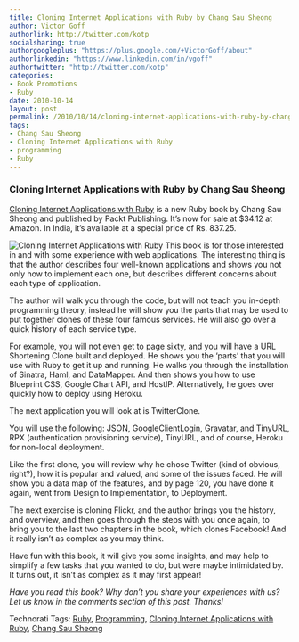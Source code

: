 ```yaml
---
title: Cloning Internet Applications with Ruby by Chang Sau Sheong
author: Victor Goff
authorlink: http://twitter.com/kotp
socialsharing: true
authorgoogleplus: "https://plus.google.com/+VictorGoff/about"
authorlinkedin: "https://www.linkedin.com/in/vgoff"
authortwitter: "http://twitter.com/kotp"
categories:
- Book Promotions
- Ruby
date: 2010-10-14
layout: post
permalink: /2010/10/14/cloning-internet-applications-with-ruby-by-chang-sau-sheong/
tags:
- Chang Sau Sheong
- Cloning Internet Applications with Ruby
- programming
- Ruby
---
```


<div>
  <h3>
    Cloning Internet Applications with Ruby by Chang Sau Sheong
  </h3>
  
  <p>
    <a href="https://www.packtpub.com/cloning-internet-applications-with-ruby/book">Cloning Internet Applications with Ruby</a> is a new Ruby book by Chang Sau Sheong and published by Packt Publishing. It&#8217;s now for sale at $34.12 at Amazon. In India, it&#8217;s available at a special price of Rs. 837.25.
  </p>
  
  <p class="block">
    <img class="alignright" src="https://www.packtpub.com/sites/default/files/imagecache/productview_ebook/1063OS_MockupCover.jpg" alt="Cloning Internet Applications with Ruby" /> <span class="drop_cap">T</span>his book is for those interested in and with some experience with web applications. The interesting thing is that the author describes four well-known applications and shows you not only how to implement each one, but describes different concerns about each type of application.
  </p>
  
  <p>
    The author will walk you through the code, but will not teach you in-depth programming theory, instead he will show you the parts that may be used to put together clones of these four famous services. He will also go over a quick history of each service type.
  </p>
  
  <p>
    For example, you will not even get to page sixty, and you will have a URL Shortening Clone built and deployed. He shows you the &#8216;parts&#8217; that you will use with Ruby to get it up and running. He walks you through the installation of Sinatra, Haml, and DataMapper. And then shows you how to use Blueprint CSS, Google Chart API, and HostIP. Alternatively, he goes over quickly how to deploy using Heroku.
  </p>
  
  <p>
    The next application you will look at is TwitterClone.
  </p>
  
  <p>
    You will use the following: JSON, GoogleClientLogin, Gravatar, and TinyURL, RPX (authentication provisioning service), TinyURL, and of course, Heroku for non-local deployment.
  </p>
  
  <p>
    Like the first clone, you will review why he chose Twitter (kind of obvious, right?), how it is popular and valued, and some of the issues faced. He will show you a data map of the features, and by page 120, you have done it again, went from Design to Implementation, to Deployment.
  </p>
  
  <p>
    The next exercise is cloning Flickr, and the author brings you the history, and overview, and then goes through the steps with you once again, to bring you to the last two chapters in the book, which clones Facebook! And it really isn&#8217;t as complex as you may think.
  </p>
  
  <p>
    Have fun with this book, it will give you some insights, and may help to simplify a few tasks that you wanted to do, but were maybe intimidated by. It turns out, it isn&#8217;t as complex as it may first appear!
  </p>
  
  <p>
    <em>Have you read this book? Why don’t you share your experiences with us? Let us know in the comments section of this post. Thanks!</em>
  </p>
</div>

Technorati Tags: <a href="http://technorati.com/tag/Ruby" rel="tag">Ruby</a>, <a href="http://technorati.com/tag/Programming" rel="tag"> Programming</a>, <a href="http://technorati.com/tag/Cloning+Internet+Applications+with+Ruby" rel="tag"> Cloning Internet Applications with Ruby</a>, <a href="http://technorati.com/tag/Chang+Sau+Sheong" rel="tag"> Chang Sau Sheong</a>

